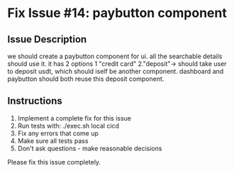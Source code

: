 # Fix Issue #14: paybutton component

## Issue Description
we should create a paybutton component for ui. all the searchable details should use it. it has 2 options 1 "credit card" 2."deposit"-> should take user to deposit usdt, which should iself be another component. dashboard and paybutton should both reuse this deposit component.

## Instructions
1. Implement a complete fix for this issue
2. Run tests with: ./exec.sh local cicd
3. Fix any errors that come up
4. Make sure all tests pass
5. Don't ask questions - make reasonable decisions

Please fix this issue completely.
